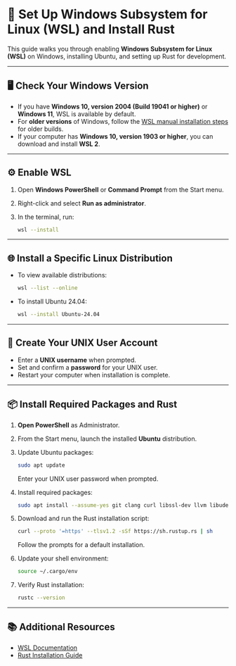 # 🐧 Set Up Windows Subsystem for Linux (WSL) and Install Rust

This guide walks you through enabling **Windows Subsystem for Linux (WSL)** on Windows, installing Ubuntu, and setting up Rust for development.

---

## 🖥 Check Your Windows Version

* If you have **Windows 10, version 2004 (Build 19041 or higher)** or **Windows 11**, WSL is available by default.
* For **older versions** of Windows, follow the [WSL manual installation steps](https://learn.microsoft.com/en-us/windows/wsl/install-manual) for older builds.
* If your computer has **Windows 10, version 1903 or higher**, you can download and install **WSL 2**.

---

## ⚙ Enable WSL

1. Open **Windows PowerShell** or **Command Prompt** from the Start menu.
2. Right-click and select **Run as administrator**.
3. In the terminal, run:

   ```bash
   wsl --install
   ```

---

## 🌐 Install a Specific Linux Distribution

* To view available distributions:

  ```bash
  wsl --list --online
  ```
* To install Ubuntu 24.04:

  ```bash
  wsl --install Ubuntu-24.04
  ```

---

## 👤 Create Your UNIX User Account

* Enter a **UNIX username** when prompted.
* Set and confirm a **password** for your UNIX user.
* Restart your computer when installation is complete.

---

## 📦 Install Required Packages and Rust

1. **Open PowerShell** as Administrator.

2. From the Start menu, launch the installed **Ubuntu** distribution.

3. Update Ubuntu packages:

   ```bash
   sudo apt update
   ```

   Enter your UNIX user password when prompted.

4. Install required packages:

   ```bash
   sudo apt install --assume-yes git clang curl libssl-dev llvm libudev-dev make protobuf-compiler
   ```

5. Download and run the Rust installation script:

   ```bash
   curl --proto '=https' --tlsv1.2 -sSf https://sh.rustup.rs | sh
   ```

   Follow the prompts for a default installation.

6. Update your shell environment:

   ```bash
   source ~/.cargo/env
   ```

7. Verify Rust installation:

   ```bash
   rustc --version
   ```

---

## 📚 Additional Resources

* [WSL Documentation](https://learn.microsoft.com/en-us/windows/wsl/)
* [Rust Installation Guide](https://www.rust-lang.org/tools/install)
